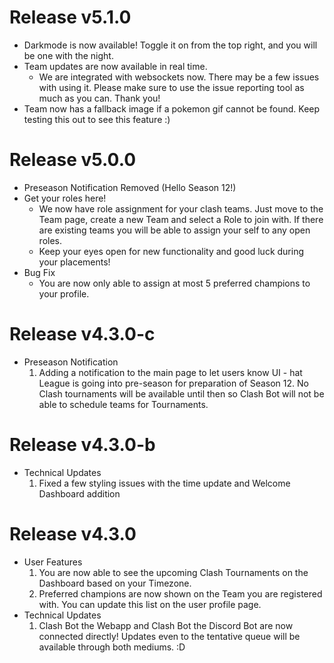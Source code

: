 # Release v5.1.0
- Darkmode is now available! Toggle it on from the top right, and you will be one with the night.
- Team updates are now available in real time.
    - We are integrated with websockets now. There may be a few issues with using it. Please make sure to use the issue reporting tool as much as you can. Thank you!
- Team now has a fallback image if a pokemon gif cannot be found. Keep testing this out to see this feature :) 

# Release v5.0.0
- Preseason Notification Removed (Hello Season 12!)
- Get your roles here!
    - We now have role assignment for your clash teams. Just move to the Team page, create a new Team and select a Role to join with. If there are existing teams you will be able to assign your self to any open roles.
    - Keep your eyes open for new functionality and good luck during your placements!
- Bug Fix
    - You are now only able to assign at most 5 preferred champions to your profile.

# Release v4.3.0-c
- Preseason Notification
    1. Adding a notification to the main page to let users know UI - hat League is going into pre-season for preparation of Season 12. No Clash tournaments will be available until then so Clash Bot will not be able to schedule teams for Tournaments.

# Release v4.3.0-b
- Technical Updates
    1. Fixed a few styling issues with the time update and Welcome Dashboard addition

# Release v4.3.0
- User Features
    1. You are now able to see the upcoming Clash Tournaments on the Dashboard based on your Timezone.
    2. Preferred champions are now shown on the Team you are registered with. You can update this list on the user profile page.
- Technical Updates
    1. Clash Bot the Webapp and Clash Bot the Discord Bot are now connected directly! Updates even to the tentative queue will be available through both mediums. :D
